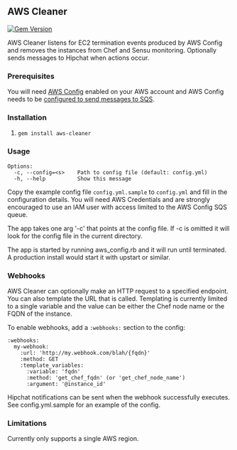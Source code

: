 ## AWS Cleaner

[![Gem Version](https://badge.fury.io/rb/aws-cleaner.svg)](http://badge.fury.io/rb/aws-cleaner)

AWS Cleaner listens for EC2 termination events produced by AWS Config
and removes the instances from Chef and Sensu monitoring. Optionally
sends messages to Hipchat when actions occur.

### Prerequisites

You will need [AWS Config](http://aws.amazon.com/config/) enabled on
your AWS account and AWS Config needs to be [configured to send
messages to
SQS](http://docs.aws.amazon.com/config/latest/developerguide/monitor-resource-changes.html).

### Installation

1. `gem install aws-cleaner`

### Usage

```
Options:
  -c, --config=<s>    Path to config file (default: config.yml)
  -h, --help          Show this message
```

Copy the example config file ``config.yml.sample`` to ``config.yml``
and fill in the configuration details. You will need AWS Credentials
and are strongly encouraged to use an IAM user with access limited to
the AWS Config SQS queue.

The app takes one arg '-c' that points at the config file. If -c is
omitted it will look for the config file in the current directory.

The app is started by running aws_config.rb and it will run until
terminated. A production install would start it with upstart or
similar.

### Webhooks

AWS Cleaner can optionally make an HTTP request to a specified endpoint. You can
also template the URL that is called. Templating is currently limited to a single
variable and the value can be either the Chef node name or the FQDN of the instance.

To enable webhooks, add a `:webhooks:` section to the config:

```
:webhooks:
  my-webhook:
    :url: 'http://my.webhook.com/blah/{fqdn}'
    :method: GET
    :template_variables:
      :variable: 'fqdn'
      :method: 'get_chef_fqdn' (or 'get_chef_node_name')
      :argument: '@instance_id'
```

Hipchat notifications can be sent when the webhook successfully executes. See
config.yml.sample for an example of the config.

### Limitations

Currently only supports a single AWS region.

